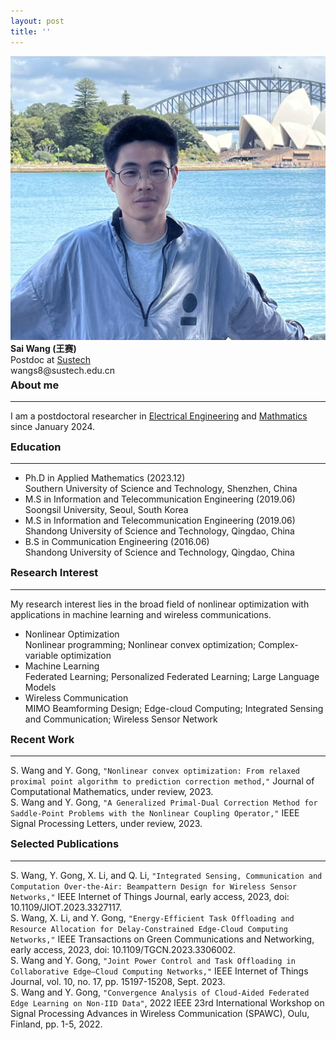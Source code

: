 ```yaml
---
layout: post
title: ''
---
```

<div class="image-text-container">
  <img src="public/personal_image.jpg" alt="Sai Wang" class="personal-image">
  <div class="text-content">
    <strong>Sai Wang (王赛) </strong> <br> 
    Postdoc at <a href="https://www.sustech.edu.cn">Sustech</a><br>
    wangs8@sustech.edu.cn
  </div>
</div>

<style>
hr {
  margin-top: 10px;
  margin-bottom: 10px;
}
h3 {
  margin-top: 5px;
}
</style>

### About me
---
I am a postdoctoral researcher in [Electrical Engineering](https://eee.sustech.edu.cn) and [Mathmatics](https://math.sustech.edu.cn) since January 2024.
### Education
---
* Ph.D in Applied Mathematics (2023.12)<br>
  Southern University of Science and Technology, Shenzhen, China
* M.S  in Information and Telecommunication Engineering (2019.06)<br>
  Soongsil University, Seoul, South Korea
* M.S in Information and Telecommunication Engineering (2019.06)<br>
  Shandong University of Science and Technology, Qingdao, China
* B.S in Communication Engineering (2016.06)<br>
  Shandong University of Science and Technology, Qingdao, China
  
### Research Interest
---
My research interest lies in the broad field of nonlinear optimization with applications in machine learning and wireless communications.
* Nonlinear Optimization <br>
  Nonlinear programming; Nonlinear convex optimization; Complex-variable optimization
* Machine Learning<br>
  Federated Learning; Personalized Federated Learning; Large Language Models
* Wireless Communication <br>
  MIMO Beamforming Design; Edge-cloud Computing; Integrated Sensing and Communication; Wireless Sensor Network

### Recent Work
---
S. Wang and Y. Gong, `"Nonlinear convex optimization: From relaxed proximal point algorithm to prediction correction method,"` Journal of Computational Mathematics, under review, 2023.<br>
S. Wang and Y. Gong, `"A Generalized Primal-Dual Correction Method for Saddle-Point Problems with the Nonlinear Coupling Operator,"` IEEE Signal Processing Letters, under review, 2023.<br>


### Selected Publications
---
S. Wang, Y. Gong, X. Li, and Q. Li, `"Integrated Sensing, Communication and Computation Over-the-Air: Beampattern Design for Wireless Sensor Networks,"` IEEE Internet of Things Journal, early access, 2023, doi: 10.1109/JIOT.2023.3327117.<br>
S. Wang, X. Li, and Y. Gong, `"Energy-Efficient Task Offloading and Resource Allocation for Delay-Constrained Edge-Cloud Computing Networks,"` IEEE Transactions on Green Communications and Networking, early access, 2023, doi: 10.1109/TGCN.2023.3306002.<br>
S. Wang and Y. Gong, `"Joint Power Control and Task Offloading in Collaborative Edge–Cloud Computing Networks,"` IEEE Internet of Things Journal, vol. 10, no. 17, pp. 15197-15208, Sept. 2023.<br>
S. Wang and Y. Gong, `"Convergence Analysis of Cloud-Aided Federated Edge Learning on Non-IID Data"`, 2022 IEEE 23rd International Workshop on Signal Processing Advances in Wireless Communication (SPAWC), Oulu, Finland, pp. 1-5, 2022.<br>
